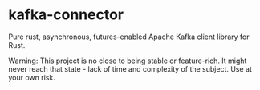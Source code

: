 # kafka-connector

Pure rust, asynchronous, futures-enabled Apache Kafka client library for Rust.

Warning: This project is no close to being stable or feature-rich. It might never reach that state - lack of time and complexity of the subject. Use at your own risk.
